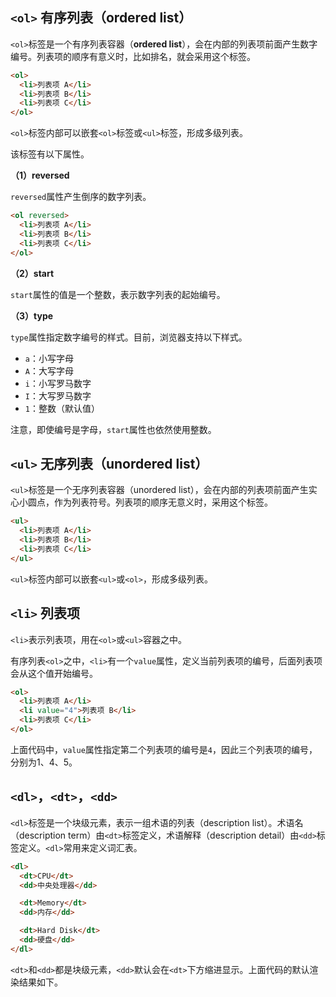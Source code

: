 ## `<ol>`  有序列表（ordered list）

`<ol>`标签是一个有序列表容器（**ordered list**），会在内部的列表项前面产生数字编号。列表项的顺序有意义时，比如排名，就会采用这个标签。

```html
<ol>
  <li>列表项 A</li>
  <li>列表项 B</li>
  <li>列表项 C</li>
</ol>
```

`<ol>`标签内部可以嵌套`<ol>`标签或`<ul>`标签，形成多级列表。

该标签有以下属性。

**（1）reversed**

`reversed`属性产生倒序的数字列表。

```html
<ol reversed>
  <li>列表项 A</li>
  <li>列表项 B</li>
  <li>列表项 C</li>
</ol>
```

**（2）start**

`start`属性的值是一个整数，表示数字列表的起始编号。

**（3）type**

`type`属性指定数字编号的样式。目前，浏览器支持以下样式。

- `a`：小写字母
- `A`：大写字母
- `i`：小写罗马数字
- `I`：大写罗马数字
- `1`：整数（默认值）

注意，即使编号是字母，`start`属性也依然使用整数。

## `<ul>`  无序列表（unordered list）

`<ul>`标签是一个无序列表容器（unordered list），会在内部的列表项前面产生实心小圆点，作为列表符号。列表项的顺序无意义时，采用这个标签。

```html
<ul>
  <li>列表项 A</li>
  <li>列表项 B</li>
  <li>列表项 C</li>
</ul>
```

`<ul>`标签内部可以嵌套`<ul>`或`<ol>`，形成多级列表。

## `<li>`  列表项

`<li>`表示列表项，用在`<ol>`或`<ul>`容器之中。

有序列表`<ol>`之中，`<li>`有一个`value`属性，定义当前列表项的编号，后面列表项会从这个值开始编号。

```html
<ol>
  <li>列表项 A</li>
  <li value="4">列表项 B</li>
  <li>列表项 C</li>
</ol>
```

上面代码中，`value`属性指定第二个列表项的编号是`4`，因此三个列表项的编号，分别为1、4、5。

## `<dl>`，`<dt>`，`<dd>`

`<dl>`标签是一个块级元素，表示一组术语的列表（description list）。术语名（description term）由`<dt>`标签定义，术语解释（description detail）由`<dd>`标签定义。`<dl>`常用来定义词汇表。

```html
<dl>
  <dt>CPU</dt>
  <dd>中央处理器</dd>

  <dt>Memory</dt>
  <dd>内存</dd>

  <dt>Hard Disk</dt>
  <dd>硬盘</dd>
</dl>
```

`<dt>`和`<dd>`都是块级元素，`<dd>`默认会在`<dt>`下方缩进显示。上面代码的默认渲染结果如下。

